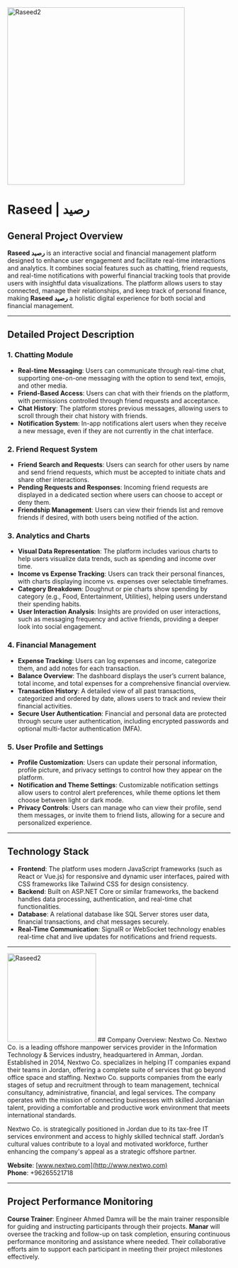 <img src="https://github.com/user-attachments/assets/ab3ed546-6292-461a-a6e5-3a7cd721a647" alt="Raseed2" width="400" />

# Raseed | رصيد


## General Project Overview
**Raseed رصيد** is an interactive social and financial management platform designed to enhance user engagement and facilitate real-time interactions and analytics. It combines social features such as chatting, friend requests, and real-time notifications with powerful financial tracking tools that provide users with insightful data visualizations. The platform allows users to stay connected, manage their relationships, and keep track of personal finance, making **Raseed رصيد** a holistic digital experience for both social and financial management.

---

## Detailed Project Description

### 1. Chatting Module
- **Real-time Messaging**: Users can communicate through real-time chat, supporting one-on-one messaging with the option to send text, emojis, and other media.
- **Friend-Based Access**: Users can chat with their friends on the platform, with permissions controlled through friend requests and acceptance.
- **Chat History**: The platform stores previous messages, allowing users to scroll through their chat history with friends.
- **Notification System**: In-app notifications alert users when they receive a new message, even if they are not currently in the chat interface.

### 2. Friend Request System
- **Friend Search and Requests**: Users can search for other users by name and send friend requests, which must be accepted to initiate chats and share other interactions.
- **Pending Requests and Responses**: Incoming friend requests are displayed in a dedicated section where users can choose to accept or deny them.
- **Friendship Management**: Users can view their friends list and remove friends if desired, with both users being notified of the action.

### 3. Analytics and Charts
- **Visual Data Representation**: The platform includes various charts to help users visualize data trends, such as spending and income over time.
- **Income vs Expense Tracking**: Users can track their personal finances, with charts displaying income vs. expenses over selectable timeframes.
- **Category Breakdown**: Doughnut or pie charts show spending by category (e.g., Food, Entertainment, Utilities), helping users understand their spending habits.
- **User Interaction Analysis**: Insights are provided on user interactions, such as messaging frequency and active friends, providing a deeper look into social engagement.

### 4. Financial Management
- **Expense Tracking**: Users can log expenses and income, categorize them, and add notes for each transaction.
- **Balance Overview**: The dashboard displays the user’s current balance, total income, and total expenses for a comprehensive financial overview.
- **Transaction History**: A detailed view of all past transactions, categorized and ordered by date, allows users to track and review their financial activities.
- **Secure User Authentication**: Financial and personal data are protected through secure user authentication, including encrypted passwords and optional multi-factor authentication (MFA).

### 5. User Profile and Settings
- **Profile Customization**: Users can update their personal information, profile picture, and privacy settings to control how they appear on the platform.
- **Notification and Theme Settings**: Customizable notification settings allow users to control alert preferences, while theme options let them choose between light or dark mode.
- **Privacy Controls**: Users can manage who can view their profile, send them messages, or invite them to friend lists, allowing for a secure and personalized experience.

---

## Technology Stack
- **Frontend**: The platform uses modern JavaScript frameworks (such as React or Vue.js) for responsive and dynamic user interfaces, paired with CSS frameworks like Tailwind CSS for design consistency.
- **Backend**: Built on ASP.NET Core or similar frameworks, the backend handles data processing, authentication, and real-time chat functionalities.
- **Database**: A relational database like SQL Server stores user data, financial transactions, and chat messages securely.
- **Real-Time Communication**: SignalR or WebSocket technology enables real-time chat and live updates for notifications and friend requests.

---
<img src="https://github.com/user-attachments/assets/5d8754b4-7d96-495f-b0bf-53848d825bd0" alt="Raseed2" width="200" />
## Company Overview: Nextwo Co.
Nextwo Co. is a leading offshore manpower services provider in the Information Technology & Services industry, headquartered in Amman, Jordan. Established in 2014, Nextwo Co. specializes in helping IT companies expand their teams in Jordan, offering a complete suite of services that go beyond office space and staffing. Nextwo Co. supports companies from the early stages of setup and recruitment through to team management, technical consultancy, administrative, financial, and legal services. The company operates with the mission of connecting businesses with skilled Jordanian talent, providing a comfortable and productive work environment that meets international standards.

Nextwo Co. is strategically positioned in Jordan due to its tax-free IT services environment and access to highly skilled technical staff. Jordan’s cultural values contribute to a loyal and motivated workforce, further enhancing the company's appeal as a strategic offshore partner.

**Website**: [www.nextwo.com](http://www.nextwo.com)  
**Phone**: +96265521718

---

## Project Performance Monitoring
**Course Trainer**: Engineer Ahmed Damra will be the main trainer responsible for guiding and instructing participants through their projects. **Manar** will oversee the tracking and follow-up on task completion, ensuring continuous performance monitoring and assistance where needed. Their collaborative efforts aim to support each participant in meeting their project milestones effectively.
